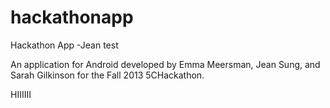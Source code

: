 hackathonapp
============

Hackathon App -Jean test

An application for Android developed by Emma Meersman, Jean Sung, and Sarah Gilkinson for the Fall 2013 5CHackathon.

HIIIIII
